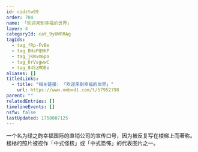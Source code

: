 ```yaml
---
id: cidztw99
order: 704
name: 「欢迎来到幸福的世界」
layer: 4
categoryId: cat_9yUWRRAg
tagIds:
  - tag_fRp-FvBe
  - tag_BHaPQ9KP
  - tag_jKWvm6pa
  - tag_6rVsgwwC
  - tag_845zMOEe
aliases: []
titledLinks:
  - title: "相关链接: 「欢迎来到幸福的世界」"
    url: https://www.nmbxd1.com/t/57952798
parent: ""
relatedEntries: []
timelineEvents: []
nsfw: false
lastUpdated: 1758087125
---
```


一个名为绿之韵幸福国际的直销公司的宣传口号，因为被反复写在楼梯上而著称。楼梯的照片被视作「中式怪核」或「中式恐怖」的代表图片之一。